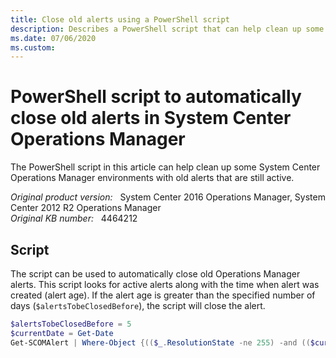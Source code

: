```yaml
---
title: Close old alerts using a PowerShell script
description: Describes a PowerShell script that can help clean up some Operations Manager environments with old alerts that are still active.
ms.date: 07/06/2020
ms.custom:
---
```

# PowerShell script to automatically close old alerts in System Center Operations Manager

The PowerShell script in this article can help clean up some System Center Operations Manager environments with old alerts that are still active.

_Original product version:_ &nbsp; System Center 2016 Operations Manager, System Center 2012 R2 Operations Manager  
_Original KB number:_ &nbsp; 4464212

## Script

The script can be used to automatically close old Operations Manager alerts. This script looks for active alerts along with the time when alert was created (alert age). If the alert age is greater than the specified number of days (`$alertsTobeClosedBefore`), the script will close the alert.

```powershell
$alertsTobeClosedBefore = 5
$currentDate = Get-Date
Get-SCOMAlert | Where-Object {(($_.ResolutionState -ne 255) -and (($currentDate - $_.TimeRaised).TotalDays -ge $alertsTobeClosedBefore))} |Resolve-SCOMAlert
```
